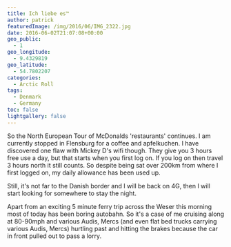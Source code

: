 ```yaml
---
title: Ich liebe es™
author: patrick
featuredImage: /img/2016/06/IMG_2322.jpg
date: 2016-06-02T21:07:08+00:00
geo_public:
  - 1
geo_longitude:
  - 9.4329819
geo_latitude:
  - 54.7802207
categories:
  - Arctic Roll
tags:
  - Denmark
  - Germany
toc: false
lightgallery: false
---
```

So the North European Tour of McDonalds 'restaurants' continues. I am currently stopped in Flensburg for a coffee and apfelkuchen. I have discovered one flaw with Mickey D's wifi though. They give you 3 hours free use a day, but that starts when you first log on. If you log on then travel 3 hours north it still counts. So despite being sat over 200km from where I first logged on, my daily allowance has been used up.

Still, it's not far to the Danish border and I will be back on 4G, then I will start looking for somewhere to stay the night.

Apart from an exciting 5 minute ferry trip across the Weser this morning most of today has been boring autobahn. So it's a case of me cruising along at 80-90mph and various Audis, Mercs (and even flat bed trucks carrying various Audis, Mercs) hurtling past and hitting the brakes because the car in front pulled out to pass a lorry.
